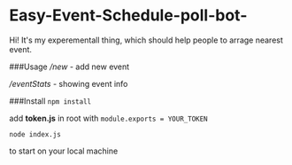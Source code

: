 # Easy-Event-Schedule-poll-bot-
 Hi! It's my experementall thing, which should help people to arrage nearest event.
 
###Usage
_/new_ - add new event

_/eventStats_ - showing event info

###Install
`npm install`

add **token.js** in root with `module.exports = YOUR_TOKEN`

`node index.js`

 to start on your local machine

